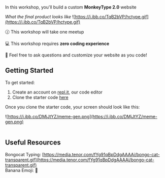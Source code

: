 In this workshop, you'll build a custom **MonkeyType 2.0** website

*What the final product looks like*
![https://i.ibb.co/TqB2bVP/hctype.gif](https://i.ibb.co/TqB2bVP/hctype.gif)

🕜 This workshop will take one meetup

💻 This workshop requires **zero coding experience**

👋 Feel free to ask questions and customize your website as you code!

## Getting Started
To get started:

1) Create an account on <a href="https://repl.it" target="_blank">repl.it</a>, our code editor
2) Clone the starter code <a href="https://replit.com/@MA157/MonkeyType-Workshop" target="_blank">here</a>

Once you clone the starter code, your screen should look like this:

![https://i.ibb.co/DMjJtYZ/meme-gen.png](https://i.ibb.co/DMjJtYZ/meme-gen.png)
<br>
<br>

## Useful Resources 
Bongocat Typing: [https://media.tenor.com/fYg91qBpDdgAAAAi/bongo-cat-transparent.gif](https://media.tenor.com/fYg91qBpDdgAAAAi/bongo-cat-transparent.gif)<br/>
Banana Emoji: 🍌
<br>
<br>
<br>
